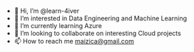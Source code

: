 - 👋 Hi, I’m @learn-4iver
- 👀 I’m interested in Data Engineering and Machine Learning
- 🌱 I’m currently learning Azure
- 💞️ I’m looking to collaborate on interesting Cloud projects
- 📫 How to reach me maizica@gmail.com

<!---
learn-4iver/learn-4iver is a ✨ special ✨ repository because its `README.md` (this file) appears on your GitHub profile.
You can click the Preview link to take a look at your changes.
--->
